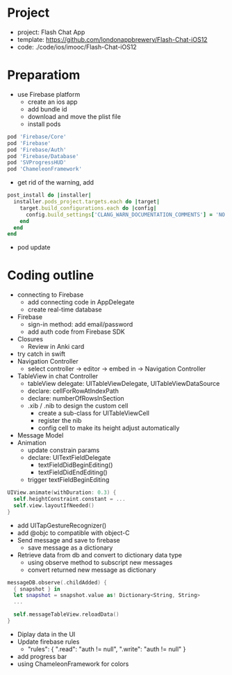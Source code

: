 # Project
- project: Flash Chat App
- template: https://github.com/londonappbrewery/Flash-Chat-iOS12
- code: ./code/ios/imooc/Flash-Chat-iOS12

# Preparatiom
- use Firebase platform
  - create an ios app
  - add bundle id
  - download and move the plist file
  - install pods
```ruby
pod 'Firebase/Core'
pod 'Firebase'
pod 'Firebase/Auth'
pod 'Firebase/Database'
pod 'SVProgressHUD'
pod 'ChameleonFramework'
```
  - get rid of the warning, add
```ruby
post_install do |installer|
  installer.pods_project.targets.each do |target|
    target.build_configurations.each do |config|
      config.build_settings['CLANG_WARN_DOCUMENTATION_COMMENTS'] = 'NO'
    end
  end
end
```
  - pod update

# Coding outline
- connecting to Firebase
  - add connecting code in AppDelegate
  - create real-time database
- Firebase
  - sign-in method: add email/password
  - add auth code from Firebase SDK
- Closures
  - Review in Anki card
- try catch in swift
- Navigation Controller
  - select controller -> editor -> embed in -> Navigation Controller
- TableView in chat Controller
  - tableView delegate: UITableViewDelegate, UITableViewDataSource
  - declare: cellForRowAtIndexPath
  - declare: numberOfRowsInSection
  - .xib / .nib to design the custom cell
    - create a sub-class for UITableViewCell
    - register the nib
    - config cell to make its height adjust automatically
- Message Model
- Animation
  - update constrain params
  - declare: UITextFieldDelegate
    - textFieldDidBeginEditing()
    - textFieldDidEndEditing()
  - trigger textFieldBeginEditing

```swift
UIView.animate(withDuration: 0.3) {
  self.heightConstraint.constant = ...
  self.view.layoutIfNeeded()
}
```

  - add UITapGestureRecognizer()
  - add @objc to compatible with object-C
- Send message and save to firebase
  - save message as a dictionary
- Retrieve data from db and convert to dictionary data type
  - using observe method to subscript new messages
  - convert returned new message as dictionary

```swift
messageDB.observe(.childAdded) {
  { snapshot } in
  let snapshot = snapshot.value as! Dictionary<String, String>
  ...

  self.messageTableView.reloadData()
}
```

- Diplay data in the UI
- Update firebase rules
  - "rules": {
        ".read": "auth != null",
        ".write": "auth != null"
    }
- add progress bar
- using ChameleonFramework for colors
